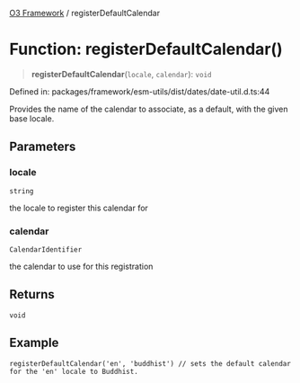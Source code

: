 [O3 Framework](../API.md) / registerDefaultCalendar

# Function: registerDefaultCalendar()

> **registerDefaultCalendar**(`locale`, `calendar`): `void`

Defined in: packages/framework/esm-utils/dist/dates/date-util.d.ts:44

Provides the name of the calendar to associate, as a default, with the given base locale.

## Parameters

### locale

`string`

the locale to register this calendar for

### calendar

`CalendarIdentifier`

the calendar to use for this registration

## Returns

`void`

## Example

```
registerDefaultCalendar('en', 'buddhist') // sets the default calendar for the 'en' locale to Buddhist.
```
